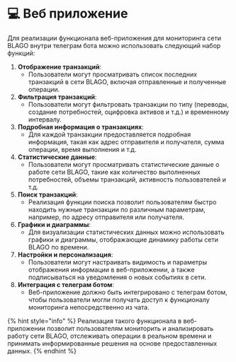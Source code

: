 # 💻 Веб приложение

Для реализации функционала веб-приложения для мониторинга сети BLAGO внутри телеграм бота можно использовать следующий набор функций:

1. **Отображение транзакций**:
   * Пользователи могут просматривать список последних транзакций в сети BLAGO, включая отправленные и полученные операции.
2. **Фильтрация транзакций**:
   * Пользователи могут фильтровать транзакции по типу (переводы, создание потребностей, оцифровка активов и т.д.) и временному интервалу.
3. **Подробная информация о транзакциях**:
   * Для каждой транзакции предоставляется подробная информация, такая как адрес отправителя и получателя, сумма операции, время выполнения и т.д.
4. **Статистические данные**:
   * Пользователи могут просматривать статистические данные о работе сети BLAGO, такие как количество выполненных потребностей, объемы транзакций, активность пользователей и т.д.
5. **Поиск транзакций**:
   * Реализация функции поиска позволит пользователям быстро находить нужные транзакции по различным параметрам, например, по адресу отправителя или получателя.
6. **Графики и диаграммы**:
   * Для визуализации статистических данных можно использовать графики и диаграммы, отображающие динамику работы сети BLAGO по времени.
7. **Настройки и персонализация**:
   * Пользователи могут настраивать видимость и параметры отображения информации в веб-приложении, а также подписываться на уведомления о новых событиях в сети.
8. **Интеграция с телеграм ботом**:
   * Веб-приложение должно быть интегрировано с телеграм ботом, чтобы пользователи могли получать доступ к функционалу мониторинга непосредственно из чата.

{% hint style="info" %}
Реализация такого функционала в веб-приложении позволит пользователям мониторить и анализировать работу сети BLAGO, отслеживать операции в реальном времени и принимать информированные решения на основе предоставленных данных.
{% endhint %}

